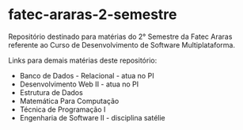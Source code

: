 # fatec-araras-2-semestre

Repositório destinado para matérias do 2° Semestre da Fatec Araras referente ao Curso de Desenvolvimento de Software Multiplataforma.


Links para demais matérias deste repositório:

* Banco de Dados - Relacional -  atua no PI
* Desenvolvimento Web II - atua no PI
* Estrutura de Dados
* Matemática Para Computação
* Técnica de Programação I
* Engenharia de Software II - disciplina satélie
